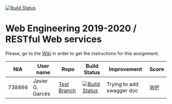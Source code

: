 [![Build Status](https://travis-ci.org/UNIZAR-30246-WebEngineering/lab3-restful-ws.svg?branch=master)](https://travis-ci.org/UNIZAR-30246-WebEngineering/lab3-restful-ws)
# Web Engineering 2019-2020 / RESTful Web services
Please, go to the [Wiki](https://github.com/UNIZAR-30246-WebEngineering/lab3-restful-ws/wiki) in order to get the instructions for this assignment.

| NIA    | User name | Repo | Build Status | Improvement | Score
|--------|-----------|------|--------------|-------------|--------
|738866  | Javier G. Garcés | [Test Branch](https://github.com/JaviBite/lab3-restful-ws/tree/test)    | [![Build Status](https://travis-ci.org/JaviBite/lab3-restful-ws.svg?branch=test)](https://travis-ci.org/JaviBite/lab3-restful-ws/tree/test)| Trying to add swagger doc | [WIP](https://github.com/JaviBite/lab3-restful-ws/tree/bonus)  |

       

